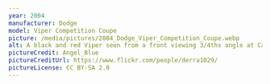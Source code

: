 ```yaml
---
year: 2004
manufacturer: Dodge
model: Viper Competition Coupe
picture: /media/pictures/2004_Dodge_Viper_Competition_Coupe.webp
alt: A black and red Viper seen from a front viewing 3/4ths angle at California Speedway.
pictureCredit: Angel_Blue
pictureCreditUrl: https://www.flickr.com/people/derra1029/
pictureLicense: CC BY-SA 2.0
---
```

